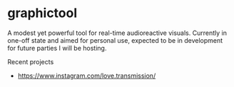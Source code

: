# graphictool

A modest yet powerful tool for real-time audioreactive visuals. Currently in one-off state and aimed for personal use, expected to be in development for future parties I will be hosting.

Recent projects
- https://www.instagram.com/love.transmission/
